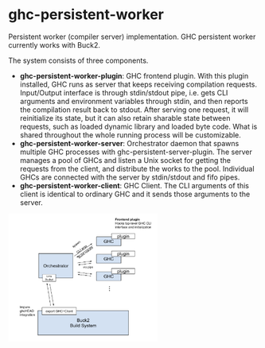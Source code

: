 ghc-persistent-worker
=====================

Persistent worker (compiler server) implementation. 
GHC persistent worker currently works with Buck2.

The system consists of three components. 

* **ghc-persistent-worker-plugin**: GHC frontend plugin. With this plugin installed, 
  GHC runs as server that keeps receiving compilation requests. Input/Output interface 
  is through stdin/stdout pipe, i.e. gets CLI arguments and environment variables 
  through stdin, and then reports the compilation result back to stdout. 
  After serving one request, it will reinitialize its state, but it can also retain 
  sharable state between requests, such as loaded dynamic library and loaded byte code.
  What is shared throughout the whole running process will be customizable.
* **ghc-persistent-worker-server**: Orchestrator daemon that spawns multiple GHC processes 
  with ghc-persistent-server-plugin. The server manages a pool of GHCs and listen a Unix 
  socket for getting the requests from the client, and distribute the works to the pool.
  Individual GHCs are connected with the server by stdin/stdout and fifo pipes.
* **ghc-persistent-worker-client**: GHC Client. The CLI arguments of this client is identical
  to ordinary GHC and it sends those arguments to the server. 

<img src="docs/config.png" width="300">
